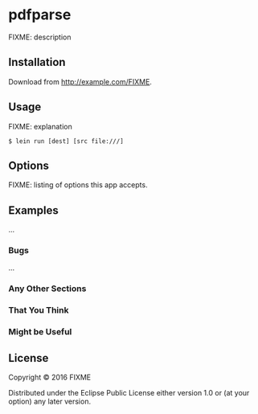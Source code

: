 # pdfparse

FIXME: description

## Installation

Download from http://example.com/FIXME.

## Usage

FIXME: explanation

    $ lein run [dest] [src file:///]

## Options

FIXME: listing of options this app accepts.

## Examples

...

### Bugs

...

### Any Other Sections
### That You Think
### Might be Useful

## License

Copyright © 2016 FIXME

Distributed under the Eclipse Public License either version 1.0 or (at
your option) any later version.

